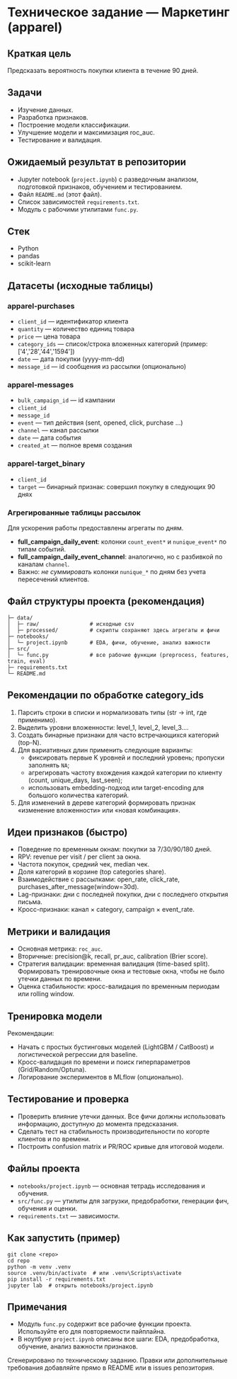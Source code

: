 <h1>Техническое задание — Маркетинг (apparel)</h1>

<h2>Краткая цель</h2>
<p>Предсказать вероятность покупки клиента в течение 90 дней.</p>

<h2>Задачи</h2>
<ul>
  <li>Изучение данных.</li>
  <li>Разработка признаков.</li>
  <li>Построение модели классификации.</li>
  <li>Улучшение модели и максимизация roc_auc.</li>
  <li>Тестирование и валидация.</li>
</ul>

  <h2>Ожидаемый результат в репозитории</h2>
  <ul>
    <li>Jupyter notebook (<code>project.ipynb</code>) с разведочным анализом, подготовкой признаков, обучением и тестированием.</li>
    <li>Файл <code>README.md</code> (этот файл).</li>
    <li>Список зависимостей <code>requirements.txt</code>.</li>
    <li>Модуль с рабочими утилитами <code>func.py</code>.</li>
  </ul>

  <h2>Стек</h2>
  <ul>
    <li>Python</li>
    <li>pandas</li>
    <li>scikit-learn</li>
  </ul>

  <h2>Датасеты (исходные таблицы)</h2>
  <h3>apparel-purchases</h3>
  <ul>
    <li><code>client_id</code> — идентификатор клиента</li>
    <li><code>quantity</code> — количество единиц товара</li>
    <li><code>price</code> — цена товара</li>
    <li><code>category_ids</code> — список/строка вложенных категорий (пример: ['4','28','44','1594'])</li>
    <li><code>date</code> — дата покупки (yyyy-mm-dd)</li>
    <li><code>message_id</code> — id сообщения из рассылки (опционально)</li>
  </ul>

  <h3>apparel-messages</h3>
  <ul>
    <li><code>bulk_campaign_id</code> — id кампании</li>
    <li><code>client_id</code></li>
    <li><code>message_id</code></li>
    <li><code>event</code> — тип действия (sent, opened, click, purchase ...)</li>
    <li><code>channel</code> — канал рассылки</li>
    <li><code>date</code> — дата события</li>
    <li><code>created_at</code> — полное время создания</li>
  </ul>

  <h3>apparel-target_binary</h3>
  <ul>
    <li><code>client_id</code></li>
    <li><code>target</code> — бинарный признак: совершил покупку в следующих 90 днях</li>
  </ul>

  <h3>Агрегированные таблицы рассылок</h3>
  <p>Для ускорения работы предоставлены агрегаты по дням.</p>
  <ul>
    <li><strong>full_campaign_daily_event</strong>: колонки <code>count_event*</code> и <code>nunique_event*</code> по типам событий.</li>
    <li><strong>full_campaign_daily_event_channel</strong>: аналогично, но с разбивкой по каналам <code>channel</code>.</li>
    <li>Важно: <em>не суммировать</em> колонки <code>nunique_*</code> по дням без учета пересечений клиентов.</li>
  </ul>

  <h2>Файл структуры проекта (рекомендация)</h2>
  <pre><code>├─ data/
│  ├─ raw/                # исходные csv
│  ├─ processed/          # скрипты сохраняют здесь агрегаты и фичи
├─ notebooks/
│  └─ project.ipynb       # EDA, фичи, обучение, анализ важности
├─ src/
│  └─ func.py             # все рабочие функции (preprocess, features, train, eval)
├─ requirements.txt
└─ README.md
</code></pre>

  <h2>Рекомендации по обработке category_ids</h2>
  <ol>
    <li>Парсить строки в списки и нормализовать типы (str → int, где применимо).</li>
    <li>Выделить уровни вложенности: level_1, level_2, level_3....</li>
    <li>Создать бинарные признаки для часто встречающихся категорий (top-N). </li>
    <li>Для вариативных длин применить следующие варианты:
      <ul>
        <li>фиксировать первые K уровней и последний уровень; пропуски заполнять <code>NA</code>;</li>
        <li>агрегировать частоту вхождения каждой категории по клиенту (count, unique_days, last_seen);</li>
        <li>использовать embedding-подход или target-encoding для большого количества категорий.</li>
      </ul>
    </li>
    <li>Для изменений в дереве категорий формировать признак «изменение вложенности» или «новая комбинация».</li>
  </ol>

  <h2>Идеи признаков (быстро)
  </h2>
  <ul>
    <li>Поведение по временным окнам: покупки за 7/30/90/180 дней.</li>
    <li>RPV: revenue per visit / per client за окна.</li>
    <li>Частота покупок, средний чек, median чек.</li>
    <li>Доля категорий в корзине (top categories share).</li>
    <li>Взаимодействие с рассылками: open_rate, click_rate, purchases_after_message(window=30d).</li>
    <li>Lag-признаки: дни с последней покупки, дни с последнего открытия письма.</li>
    <li>Кросс-признаки: канал × category, campaign × event_rate.</li>
  </ul>

  <h2>Метрики и валидация</h2>
  <ul>
    <li>Основная метрика: <code>roc_auc</code>.</li>
    <li>Вторичные: precision@k, recall, pr_auc, calibration (Brier score).</li>
    <li>Стратегия валидации: временная валидация (time-based split). Формировать тренировочные окна и тестовые окна, чтобы не было утечки данных по времени.</li>
    <li>Оценка стабильности: кросс-валидация по временным периодам или rolling window.</li>
  </ul>

  <h2>Тренировка модели</h2>
  <p>Рекомендации:</p>
  <ul>
    <li>Начать с простых бустинговых моделей (LightGBM / CatBoost) и логистической регрессии для baseline.</li>
    <li>Кросс-валидация по времени и поиск гиперпараметров (Grid/Random/Optuna).</li>
    <li>Логирование экспериментов в MLflow (опционально).</li>
  </ul>

  <h2>Тестирование и проверка</h2>
  <ul>
    <li>Проверить влияние утечки данных. Все фичи должны использовать информацию, доступную до момента предсказания.</li>
    <li>Сделать тест на стабильность производительности по когорте клиентов и по времени.</li>
    <li>Построить confusion matrix и PR/ROC кривые для итоговой модели.</li>
  </ul>

  <h2>Файлы проекта</h2>
  <ul>
    <li><code>notebooks/project.ipynb</code> — основная тетрадь исследования и обучения.</li>
    <li><code>src/func.py</code> — утилиты для загрузки, предобработки, генерации фич, обучения и оценки.</li>
    <li><code>requirements.txt</code> — зависимости.</li>
  </ul>

  <h2>Как запустить (пример)</h2>
  <pre><code>git clone &lt;repo&gt;
cd repo
python -m venv .venv
source .venv/bin/activate  # или .venv\Scripts\activate
pip install -r requirements.txt
jupyter lab  # открыть notebooks/project.ipynb
</code></pre>

  <h2>Примечания</h2>
  <ul>
    <li>Модуль <code>func.py</code> содержит все рабочие функции проекта. Используйте его для повторяемости пайплайна.</li>
    <li>В ноутбуке <code>project.ipynb</code> описаны все шаги: EDA, предобработка, обучение, анализ важности признаков.</li>
  </ul>

  <footer>
    <p>Сгенерировано по техническому заданию. Правки или дополнительные требования добавляйте прямо в README или в issues репозитория.</p>
  </footer>
</body>
</html>

